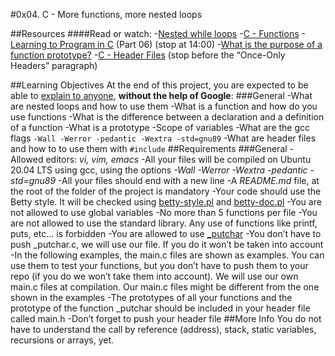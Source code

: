 #0x04. C - More functions, more nested loops

##Resources
####Read or watch:
-[Nested while loops](https://alx-intranet.hbtn.io/rltoken/aDRkFzUkVysnD94Dpm3w5g)
-[C - Functions](https://alx-intranet.hbtn.io/rltoken/zf4IZeoe0yFZL2X7_nznQQ)
-[Learning to Program in C](https://alx-intranet.hbtn.io/rltoken/iQ87CI4Lf41U_uRh9QsoQA) (Part 06) (stop at 14:00)
-[What is the purpose of a function prototype?](https://alx-intranet.hbtn.io/rltoken/pUXhvD6-xl5BbWyj1AhCEA)
-[C - Header Files](https://alx-intranet.hbtn.io/rltoken/IFY075ffrszSJvHqPAa-zQ) (stop before the “Once-Only Headers” paragraph)

##Learning Objectives
At the end of this project, you are expected to be able to [explain to anyone](https://alx-intranet.hbtn.io/rltoken/qxo8nrqjGy1G9N_n87yE4g), **without the help of Google**:
###General
-What are nested loops and how to use them
-What is a function and how do you use functions
-What is the difference between a declaration and a definition of a function
-What is a prototype
-Scope of variables
-What are the gcc flags `-Wall -Werror -pedantic -Wextra -std=gnu89`
-What are header files and how to to use them with `#include`
##Requirements
###General
-Allowed editors: *vi, vim, emacs*
-All your files will be compiled on Ubuntu 20.04 LTS using gcc, using the options *-Wall -Werror -Wextra -pedantic -std=gnu89*
-All your files should end with a new line
-A *README.md* file, at the root of the folder of the project is mandatory
-Your code should use the Betty style. It will be checked using [betty-style.pl](https://github.com/holbertonschool/Betty/blob/master/betty-style.pl) and [betty-doc.pl](https://github.com/holbertonschool/Betty/blob/master/betty-doc.pl)
-You are not allowed to use global variables
-No more than 5 functions per file
-You are not allowed to use the standard library. Any use of functions like printf, puts, etc… is forbidden
-You are allowed to use [_putchar](https://github.com/holbertonschool/_putchar.c/blob/master/_putchar.c)
-You don’t have to push _putchar.c, we will use our file. If you do it won’t be taken into account
-In the following examples, the main.c files are shown as examples. You can use them to test your functions, but you don’t have to push them to your repo (if you do we won’t take them into account). We will use our own main.c files at compilation. Our main.c files might be different from the one shown in the examples
-The prototypes of all your functions and the prototype of the function _putchar should be included in your header file called main.h
-Don’t forget to push your header file
##More Info
You do not have to understand the call by reference (address), stack, static variables, recursions or arrays, yet.
